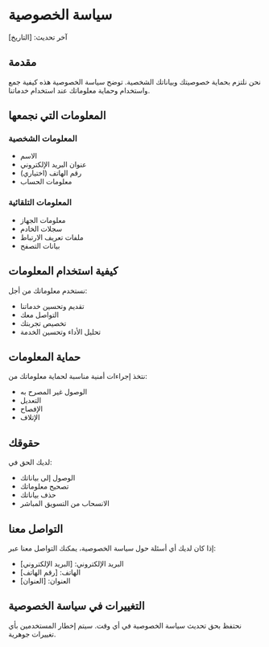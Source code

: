 # سياسة الخصوصية

آخر تحديث: [التاريخ]

## مقدمة
نحن نلتزم بحماية خصوصيتك وبياناتك الشخصية. توضح سياسة الخصوصية هذه كيفية جمع واستخدام وحماية معلوماتك عند استخدام خدماتنا.

## المعلومات التي نجمعها
### المعلومات الشخصية
- الاسم
- عنوان البريد الإلكتروني
- رقم الهاتف (اختياري)
- معلومات الحساب

### المعلومات التلقائية
- معلومات الجهاز
- سجلات الخادم
- ملفات تعريف الارتباط
- بيانات التصفح

## كيفية استخدام المعلومات
نستخدم معلوماتك من أجل:
- تقديم وتحسين خدماتنا
- التواصل معك
- تخصيص تجربتك
- تحليل الأداء وتحسين الخدمة

## حماية المعلومات
نتخذ إجراءات أمنية مناسبة لحماية معلوماتك من:
- الوصول غير المصرح به
- التعديل
- الإفصاح
- الإتلاف

## حقوقك
لديك الحق في:
- الوصول إلى بياناتك
- تصحيح معلوماتك
- حذف بياناتك
- الانسحاب من التسويق المباشر

## التواصل معنا
إذا كان لديك أي أسئلة حول سياسة الخصوصية، يمكنك التواصل معنا عبر:
- البريد الإلكتروني: [البريد الإلكتروني]
- الهاتف: [رقم الهاتف]
- العنوان: [العنوان]

## التغييرات في سياسة الخصوصية
نحتفظ بحق تحديث سياسة الخصوصية في أي وقت. سيتم إخطار المستخدمين بأي تغييرات جوهرية.
